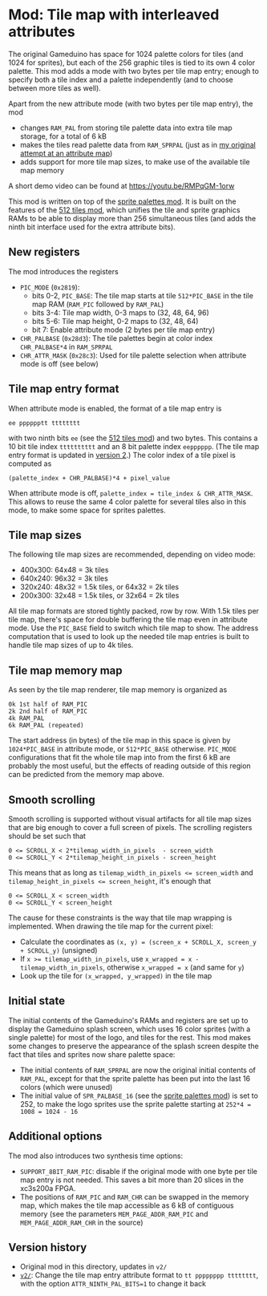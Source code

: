 Mod: Tile map with interleaved attributes
=========================================
The original Gameduino has space for 1024 palette colors for tiles (and 1024 for sprites), but each of the 256 graphic tiles is tied to its own 4 color palette. This mod adds a mode with two bytes per tile map entry; enough to specify both a tile index and a palette independently (and to choose between more tiles as well).

Apart from the new attribute mode (with two bytes per tile map entry), the mod
- changes `RAM_PAL` from storing tile palette data into extra tile map storage, for a total of 6 kB
- makes the tiles read palette data from `RAM_SPRPAL` (just as in [my original attempt at an attribute map](../../attrmap/))
- adds support for more tile map sizes, to make use of the available tile map memory

A short demo video can be found at https://youtu.be/RMPqGM-1orw

This mod is written on top of the [sprite palettes mod](../../sprite_palettes/). It is built on the features of the [512 tiles mod](../../512_tiles/), which unifies the tile and sprite graphics RAMs to be able to display more than 256 simultaneous tiles (and adds the ninth bit interface used for the extra attribute bits).

New registers
-------------
The mod introduces the registers
- `PIC_MODE` (`0x2819`):
    - bits 0-2, `PIC_BASE`: The tile map starts at tile `512*PIC_BASE` in the tile map RAM (`RAM_PIC` followed by `RAM_PAL`)
    - bits 3-4: Tile map width, 0-3 maps to (32, 48, 64, 96)
    - bits 5-6: Tile map height, 0-2 maps to (32, 48, 64)
    - bit 7: Enable attribute mode (2 bytes per tile map entry)
- `CHR_PALBASE` (`0x28d3`): The tile palettes begin at color index `CHR_PALBASE*4` in `RAM_SPRPAL`
- `CHR_ATTR_MASK` (`0x28c3`): Used for tile palette selection when attribute mode is off (see below)

Tile map entry format
---------------------
When attribute mode is enabled, the format of a tile map entry is

    ee pppppptt tttttttt

with two ninth bits `ee` (see the [512 tiles mod](../../512_tiles/)) and two bytes. This contains a 10 bit tile index `tttttttttt` and an 8 bit palette index `eepppppp`.
(The tile map entry format is updated in [version 2](v2/).)
The color index of a tile pixel is computed as

    (palette_index + CHR_PALBASE)*4 + pixel_value

When attribute mode is off, `palette_index = tile_index & CHR_ATTR_MASK`. This allows to reuse the same 4 color palette for several tiles also in this mode, to make some space for sprites palettes.

Tile map sizes
--------------
The following tile map sizes are recommended, depending on video mode:
- 400x300: 64x48 = 3k tiles
- 640x240: 96x32 = 3k tiles
- 320x240: 48x32 = 1.5k tiles, or 64x32 = 2k tiles
- 200x300: 32x48 = 1.5k tiles, or 32x64 = 2k tiles

All tile map formats are stored tightly packed, row by row.
With 1.5k tiles per tile map, there's space for double buffering the tile map even in attribute mode. Use the `PIC_BASE` field to switch which tile map to show.
The address computation that is used to look up the needed tile map entries is built to handle tile map sizes of up to 4k tiles.

Tile map memory map
-------------------
As seen by the tile map renderer, tile map memory is organized as

    0k 1st half of RAM_PIC
    2k 2nd half of RAM_PIC
    4k RAM_PAL
    6k RAM_PAL (repeated)

The start address (in bytes) of the tile map in this space is given by `1024*PIC_BASE` in attribute mode, or `512*PIC_BASE` otherwise.
`PIC_MODE` configurations that fit the whole tile map into from the first 6 kB are probably the most useful,
but the effects of reading outside of this region can be predicted from the memory map above.

Smooth scrolling
----------------
Smooth scrolling is supported without visual artifacts for all tile map sizes that are big enough to cover a full screen of pixels.
The scrolling registers should be set such that

    0 <= SCROLL_X < 2*tilemap_width_in_pixels  - screen_width
    0 <= SCROLL_Y < 2*tilemap_height_in_pixels - screen_height

This means that as long as `tilemap_width_in_pixels <= screen_width` and `tilemap_height_in_pixels <= screen_height`, it's enough that

    0 <= SCROLL_X < screen_width
    0 <= SCROLL_Y < screen_height

The cause for these constraints is the way that tile map wrapping is implemented. When drawing the tile map for the current pixel:
- Calculate the coordinates as `(x, y) = (screen_x + SCROLL_X, screen_y + SCROLL_y)` (unsigned)
- If `x >= tilemap_width_in_pixels`, use `x_wrapped = x - tilemap_width_in_pixels`, otherwise `x_wrapped = x` (and same for `y`)
- Look up the tile for `(x_wrapped, y_wrapped)` in the tile map

Initial state
-------------
The initial contents of the Gameduino's RAMs and registers are set up to display the Gameduino splash screen, which uses 16 color sprites (with a single palette) for most of the logo, and tiles for the rest.
This mod makes some changes to preserve the appearance of the splash screen despite the fact that tiles and sprites now share palette space:
- The initial contents of `RAM_SPRPAL` are now the original initial contents of `RAM_PAL`, except for that the sprite palette has been put into the last 16 colors (which were unused)
- The initial value of `SPR_PALBASE_16` (see the [sprite palettes mod](../../sprite_palettes/)) is set to 252, to make the logo sprites use the sprite palette starting at `252*4 = 1008 = 1024 - 16`

Additional options
------------------
The mod also introduces two synthesis time options:
- `SUPPORT_8BIT_RAM_PIC`: disable if the original mode with one byte per tile map entry is not needed. This saves a bit more than 20 slices in the xc3s200a FPGA.
- The positions of `RAM_PIC` and `RAM_CHR` can be swapped in the memory map, which makes the tile map accessible as 6 kB of contiguous memory (see the parameters `MEM_PAGE_ADDR_RAM_PIC` and `MEM_PAGE_ADDR_RAM_CHR` in the source)

Version history
---------------
- Original mod in this directory, updates in `v2/`
- [`v2/`](v2/): Change the tile map entry attribute format to `tt pppppppp tttttttt`, with the option `ATTR_NINTH_PAL_BITS=1` to change it back
